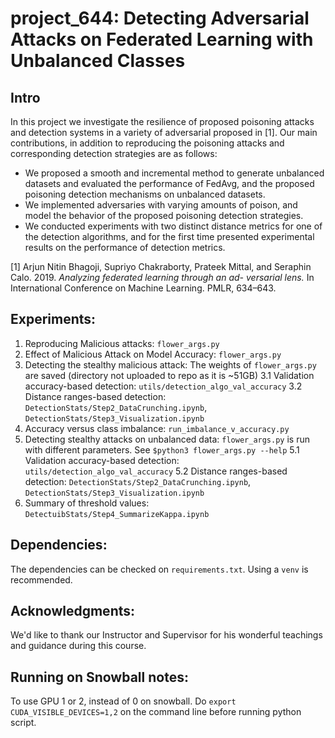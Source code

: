# project_644: Detecting Adversarial Attacks on Federated Learning with Unbalanced Classes

## Intro
In this project we investigate the resilience of proposed poisoning attacks and detection systems in a variety of adversarial proposed in [1]. Our main contributions, in addition to reproducing the poisoning attacks and corresponding detection strategies are as follows:

* We proposed a smooth and incremental method to generate unbalanced datasets and evaluated the performance of FedAvg, and the proposed poisoning detection mechanisms on unbalanced datasets.
* We implemented adversaries with varying amounts of poison, and model the behavior of the proposed poisoning detection strategies.
* We conducted experiments with two distinct distance metrics for one of the detection algorithms, and for the first time presented experimental results on the performance of detection metrics.

[1] Arjun Nitin Bhagoji, Supriyo Chakraborty, Prateek Mittal, and
Seraphin Calo. 2019. _Analyzing federated learning through an ad-
versarial lens._ In International Conference on Machine Learning. PMLR,
634–643.

## Experiments:
1. Reproducing Malicious attacks: `flower_args.py`
2. Effect of Malicious Attack on Model Accuracy: `flower_args.py`
3. Detecting the stealthy malicious attack: The weights of `flower_args.py` are saved (directory not uploaded to repo as it is ~51GB)
    3.1 Validation accuracy-based detection: `utils/detection_algo_val_accuracy`
    3.2 Distance ranges-based detection: `DetectionStats/Step2_DataCrunching.ipynb`, `DetectionStats/Step3_Visualization.ipynb`
4. Accuracy versus class imbalance: `run_imbalance_v_accuracy.py`
5. Detecting stealthy attacks on unbalanced data: `flower_args.py` is run with different parameters. See `$python3 flower_args.py --help`
    5.1 Validation accuracy-based detection: `utils/detection_algo_val_accuracy`
    5.2 Distance ranges-based detection: `DetectionStats/Step2_DataCrunching.ipynb`, `DetectionStats/Step3_Visualization.ipynb`
6. Summary of threshold values: `DetectuibStats/Step4_SummarizeKappa.ipynb`

## Dependencies:
The dependencies can be checked on `requirements.txt`. Using a `venv` is recommended.

## Acknowledgments:
We'd like to thank our Instructor and Supervisor for his wonderful teachings and guidance during this course. 

## Running on Snowball notes:
To use GPU 1 or 2, instead of 0 on snowball. Do `export CUDA_VISIBLE_DEVICES=1,2`  on the command line before running python script.
